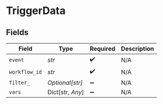 # TriggerData


## Fields

| Field              | Type               | Required           | Description        |
| ------------------ | ------------------ | ------------------ | ------------------ |
| `event`            | *str*              | :heavy_check_mark: | N/A                |
| `workflow_id`      | *str*              | :heavy_check_mark: | N/A                |
| `filter_`          | *Optional[str]*    | :heavy_minus_sign: | N/A                |
| `vars`             | Dict[str, *Any*]   | :heavy_minus_sign: | N/A                |